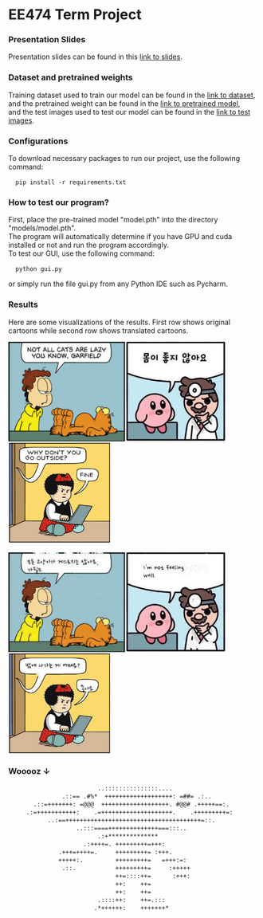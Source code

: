 # EE474 Term Project

### Presentation Slides
Presentation slides can be found in this [link to slides](https://docs.google.com/presentation/d/10BAiV_vmN-ysCRP7ZIi610oO8rMMAAeEkZvGWTK9Pvg/edit?usp=sharing).

### Dataset and pretrained weights
Training dataset used to train our model can be found in the [link to dataset](https://drive.google.com/file/d/1lHqWl2tyaK7m4G6eWnxtEyUYpn6yPXGa/view?usp=sharing), \
and the pretrained weight can be found in the [link to pretrained model](https://drive.google.com/file/d/1Ca48wsEB4P7QKYaaYZhekwAljooqAgbN/view?usp=sharing), \
and the test images used to test our model can be found in the [link to test images]().

### Configurations
To download necessary packages to run our project, use the following command:

```
  pip install -r requirements.txt
```

### How to test our program?
First, place the pre-trained model "model.pth" into the directory "models/model.pth". \
The program will automatically determine if you have GPU and cuda installed or not and run the program accordingly. \
To test our GUI, use the following command:

```
  python gui.py
```
or simply run the file gui.py from any Python IDE such as Pycharm.

### Results
Here are some visualizations of the results. First row shows original cartoons while second row shows translated cartoons.

<img src="https://github.com/WonhoZhung/ee474/blob/master/results/output_1.png?raw=true" height="200"><img src="https://github.com/WonhoZhung/ee474/blob/master/results/output_2.png?raw=true" height="200"><img src="https://github.com/WonhoZhung/ee474/blob/master/results/output_3.png?raw=true" height="200"> 
  <br/><br/>
<img src="https://github.com/WonhoZhung/ee474/blob/master/results/translated_1.jpg?raw=true" height="200"><img src="https://github.com/WonhoZhung/ee474/blob/master/results/translated_2.jpg?raw=true" height="200"><img src="https://github.com/WonhoZhung/ee474/blob/master/results/translated_3.jpg?raw=true" height="200">



### Wooooz ↓


                             ..:::::::::::::::....
                   .::== .#%*  +++++++++++++++++++: =##= .:..
           .::=+++++++: =@@@  +++++++++++++++++++. #@@# .+++++==:.
         .:=+++++++++++:    .=++++++++++++++++++++.    .+++++++++=:
               ..:==++++++++++++++++++++++++++++++++++++++=::.
                       ..:::====++++++++++++++===:::..
                             .:+**************
                         .:++++=. +++++++++=+++:
                  .+++=++++=.     +++++++++= :+++.
                  +++++:.         +++++++++=   =+++:=:
                   .::.           +++++++++=     :+++++
                                  ++=::::++=      :+++:
                                  ++:    ++=
                                  ++:    ++=
                             .::::++:    ++=.:::
                            .*++++++:    +++++++*
                            
